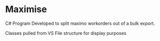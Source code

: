 # Maximise
C# Program Developed to split maximo workorders out of a bulk export.

Classes pulled from VS File structure for display purposes
